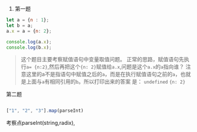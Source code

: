 1. 第一题
```javascript
let a = {n : 1};
let b = a;
a.x = a = {n: 2};

console.log(a.x);
console.log(b.x);
```
> 这个题目主要考察赋值语句中变量取值问题。
正常的思路，赋值语句先执行`a= {n:2}`,然后再把这个`{n: 2}`赋值给`a.x`,问题是这个`a.x`的`a`指向谁？
注意这里的a不是指语句中赋值之后的`a`，而是在执行赋值语句之前的`a`，也就是上面与`a`有相同引用的`b`。所以打印出来的答案
是： `undefined` `{n: 2}`

第二题
```javascript

["1", "2", "3"].map(parseInt)
```
考察点parseInt(string,radix),

